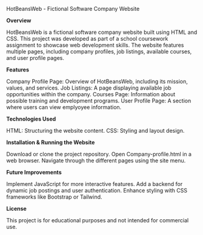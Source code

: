 HotBeansWeb - Fictional Software Company Website

**Overview**

HotBeansWeb is a fictional software company website built using HTML and CSS. This project was developed as part of a school coursework assignment to showcase web development skills. The website features multiple pages, including company profiles, job listings, available courses, and user profile pages.

**Features**

Company Profile Page: Overview of HotBeansWeb, including its mission, values, and services.
Job Listings: A page displaying available job opportunities within the company.
Courses Page: Information about possible training and development programs.
User Profile Page: A section where users can view emplyoyee information.

**Technologies Used**

HTML: Structuring the website content.
CSS: Styling and layout design.

**Installation & Running the Website**

Download or clone the project repository.
Open Company-profile.html in a web browser.
Navigate through the different pages using the site menu.

**Future Improvements**

Implement JavaScript for more interactive features.
Add a backend for dynamic job postings and user authentication.
Enhance styling with CSS frameworks like Bootstrap or Tailwind.

**License**

This project is for educational purposes and not intended for commercial use.

